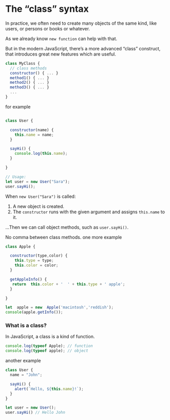 #  The “class” syntax
In practice, we often need to create many objects of the same kind, like users, or persons or books or whatever.

As we already know `new function` can help with that.

But in the modern JavaScript, there’s a more advanced “class” construct, that introduces great new features which are useful.
```javascript
class MyClass {
  // class methods
  constructor() { ... }
  method1() { ... }
  method2() { ... }
  method3() { ... }
  ...
}
```
for example
```javascript

class User {

  constructor(name) {
    this.name = name;
  }

  sayHi() {
    console.log(this.name);
  }

}

// Usage:
let user = new User("Sara");
user.sayHi();
```
When `new User("Sara")` is called:

1.  A new object is created.
2.  The `constructor` runs with the given argument and assigns `this.name` to it.

…Then we can call object methods, such as `user.sayHi()`.

 No comma between class methods.
one more example
```javascript
class Apple {

  constructor(type,color) {
    this.type = type;
    this.color = color;
  }

  getAppleInfo() {
   return  this.color + '  ' + this.type + ' apple'; 
  }

}

let  apple = new  Apple('macintosh','reddish');
console(apple.getInfo());

```
### What is a class?
In JavaScript, a class is a kind of function.
```javascript
console.log(typeof Apple); // function
console.log(typeof apple); // object
```
another example
```javascript
class User {
  name = "John";

  sayHi() {
    alert(`Hello, ${this.name}!`);
  }
}

let user = new User();
user.sayHi() // Hello John
```


